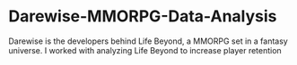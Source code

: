 # Darewise-MMORPG-Data-Analysis
Darewise is the developers behind Life Beyond, a MMORPG set in a fantasy universe. I worked with analyzing Life Beyond to increase player retention
